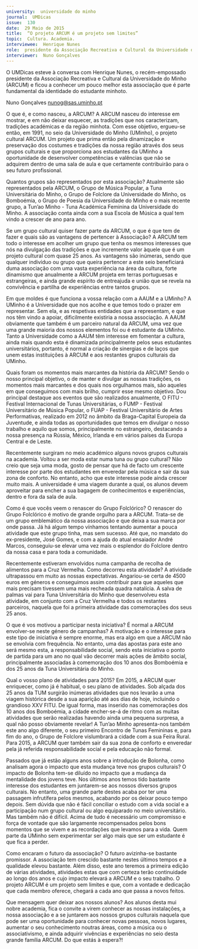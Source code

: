 ```yaml
---
university:  universidade do minho
journal:  UMDicas
issue:  130
date:  29 Maio de 2015
title:  “O projeto ARCUM é um projeto sem limites”
topic:  Cultura. Academia.
interviewee:  Henrique Nunes
role:  presidente da Associação Recreativa e Cultural da Universidade do Minho (ARCUM)
interviewer:  Nuno Gonçalves
---
```

 

 O UMDicas esteve à conversa com  Henrique Nunes, o recém-empossado presidente da Associação Recreativa e Cultural da Universidade do Minho (ARCUM) e ficou a conhecer um pouco melhor esta associação que é parte fundamental da identidade do estudante minhoto.

 Nuno Gonçalves 
 nunog@sas.uminho.pt 

 O que é, e como nasceu, a ARCUM?
 A ARCUM nasceu do interesse em mostrar, e em não deixar esquecer, as tradições que nos caracterizam, tradições académicas e da região minhota.
 Com esse objetivo, ergueu-se então, em 1991, no seio da Universidade do Minho (UMinho), o projeto cultural ARCUM. Um projeto que prima então pela dinamização e preservação dos costumes e tradições da nossa região através dos seus grupos culturais e que proporciona aos estudantes da UMinho a oportunidade de desenvolver competências e valências que não se adquirem dentro de uma sala de aula e que certamente contribuirão para o seu futuro profissional.

 Quantos grupos são representados por esta associação?
 Atualmente são representados pela ARCUM, o Grupo de Música Popular, a Tuna Universitária do Minho, o Grupo de Folclore da Universidade do Minho, os Bomboémia, o Grupo de Poesia da Universidade do Minho e o mais recente grupo, a Tun’ao Minho - Tuna Académica Feminina da Universidade do Minho. A associação conta ainda com a sua Escola de Música a qual tem vindo a crescer de ano para ano.

 Se um grupo cultural quiser fazer parte da ARCUM, o que é que tem de fazer e quais são as vantagens de pertencer à Associação?
 A ARCUM tem todo o interesse em acolher um grupo que tenha os mesmos interesses que nós na divulgação das tradições e que incremente valor àquele que é um projeto cultural com quase 25 anos.
 As vantagens são inúmeras, sendo que qualquer indivíduo ou grupo que queira pertencer a este seio beneficiará duma associação com uma vasta experiência na área da cultura, forte dinamismo que anualmente a ARCUM projeta em terras portuguesas e estrangeiras, e ainda grande espírito de entreajuda e união que se revela na convivência e partilha de experiências entre tantos grupos.

 Em que moldes é que funciona a vossa relação com a AAUM e a UMinho?
 A UMinho é a Universidade que nos acolhe e que temos todo o prazer em representar. Sem ela, e as respetivas entidades que a representam, e que nos têm vindo a apoiar, dificilmente existiria a nossa associação. A AAUM obviamente que também é um parceiro natural da ARCUM, uma vez que uma grande maioria dos nossos elementos foi ou é estudante da UMinho. Tanto a Universidade como a AAUM têm interesse em fomentar a cultura, ainda mais quando esta é dinamizada principalmente pelos seus estudantes universitários, portanto, é normal a criação de sinergias e de laços que unem estas instituições à ARCUM e aos restantes grupos culturais da UMinho.

 Quais foram os momentos mais marcantes da história da ARCUM?
 Sendo o nosso principal objetivo, o de manter e divulgar as nossas tradições, os momentos mais marcantes e dos quais nos orgulhamos mais, são aqueles em que conseguimos com mais brilho, cumprir esse mesmo objetivo. Dou principal destaque aos eventos que são realizados anualmente, O FITU - Festival Internacional de Tunas Universitárias, o FUMP - Festival Universitário de Música Popular, o FUAP - Festival Universitário de Artes Performativas, realizado em 2012 no âmbito da Braga-Capital Europeia da Juventude, e ainda todas as oportunidades que temos em divulgar o nosso trabalho e aquilo que somos, principalmente no estrangeiro, destacando a nossa presença na Rússia, México, Irlanda e em vários países da Europa Central e de Leste.

 Recentemente surgiram no meio académico alguns novos grupos culturais na academia. Voltou a ser moda estar numa tuna ou grupo cultural?
 Não creio que seja uma moda, gosto de pensar que há de facto um crescente interesse por parte dos estudantes em enveredar pela música e sair da sua zona de conforto. No entanto, acho que este interesse pode ainda crescer muito mais. A universidade é uma viagem durante a qual, os alunos devem aproveitar para encher a sua bagagem de conhecimentos e experiências, dentro e fora da sala de aula.

 Como é que vocês veem o renascer do Grupo Folclórico?
 O renascer do Grupo Folclórico é motivo de grande orgulho para a ARCUM. Trata-se de um grupo emblemático da nossa associação e que deixa a sua marca por onde passa. Já há algum tempo vínhamos tentando aumentar a pouca atividade que este grupo tinha, mas sem sucesso. Até que, no mandato do ex-presidente, José Gomes, e com a ajuda do atual ensaiador André Marcos, conseguiu-se elevar uma vez mais o esplendor do Folclore dentro da nossa casa e para toda a comunidade.

 Recentemente estiveram envolvidos numa campanha de recolha de alimentos para a Cruz Vermelha. Como decorreu esta atividade?
 A atividade ultrapassou em muito as nossas expectativas. Angariou-se certa de 4500 euros em géneros e conseguimos assim contribuir para que aqueles que mais precisam tivessem uma mais recheada quadra natalícia. A salva de palmas vai para Tuna Universitária do Minho que desenvolveu esta atividade, em conjunto com a Cruz Vermelha e todos os restantes parceiros, naquela que foi a primeira atividade das comemorações dos seus 25 anos.

 O que é vos motivou a participar nesta iniciativa? É normal a ARCUM envolver-se neste género de campanhas?
 A motivação e o interesse para este tipo de iniciativa é sempre enorme, mas era algo em que a ARCUM não se envolvia com frequência. No entanto, uma das apostas para este ano será mesmo esta, a responsabilidade social, sendo esta iniciativa o ponto de partida para um ano no qual vão decorrer mais ações de âmbito social, principalmente associadas à comemoração dos 10 anos dos Bomboémia e dos 25 anos da Tuna Universitária do Minho.

 Qual o vosso plano de atividades para 2015?
 Em 2015, a ARCUM quer enriquecer, como já é habitual, o seu plano de atividades. Sob alçada dos 25 anos da TUM surgirão inúmeras atividades que nos levarão a uma viagem histórica desde a sua aparição até aos dias de hoje, incluindo o grandioso XXV FITU. De igual forma, mas inserido nas comemorações dos 10 anos dos Bomboémia, a cidade encher-se-á de ritmo com as muitas atividades que serão realizadas havendo ainda uma pequena surpresa, a qual não posso obviamente revelar!
 A Tun’ao Minho apresenta-nos também este ano algo diferente, o seu primeiro Encontro de Tunas Femininas e, para fim do ano, o Grupo de Folclore vislumbrará a cidade com a sua Feira Rural.
 Para 2015, a ARCUM quer também sair da sua zona de conforto e enveredar pela já referida responsabilidade social e pela educação não formal.

 Passados que já estão alguns anos sobre a introdução de Bolonha, como analisam agora o impacto que esta mudança teve nos grupos culturais?
 O impacto de Bolonha tem-se diluído no impacto que a mudança da mentalidade dos jovens teve. Nos últimos anos temos tido bastante interesse dos estudantes em juntarem-se aos nossos diversos grupos culturais.
 No entanto, uma grande parte destes acaba por ter uma passagem infrutífera pelos mesmos, acabando por os deixar pouco tempo depois. Sem dúvida que não é fácil conciliar o estudo com a vida social e a participação num grupo cultural ou algo equiparado no meio universitário. Mas também não é difícil.
 Acima de tudo é necessário um compromisso e força de vontade que são largamente recompensados pelos bons momentos que se vivem e as recordações que levamos para a vida. Quem parte da UMinho sem experimentar ser algo mais que ser um estudante é que fica a perder.

 Como encaram o futuro da associação?
 O futuro avizinha-se bastante promissor. A associação tem crescido bastante nestes últimos tempos e a qualidade elevou bastante. Além disso, este ano teremos a primeira edição de várias atividades, atividades estas que com certeza terão continuidade ao longo dos anos e cujo impacto elevará a ARCUM e o seu trabalho. O projeto ARCUM é um projeto sem limites e que, com a vontade e dedicação que cada membro oferece, chegará a cada ano que passa a novos feitos.

 Que mensagem quer deixar aos nossos alunos?
 Aos alunos desta mui nobre academia, fica o convite a virem conhecer as nossas instalações, a nossa associação e a se juntarem aos nossos grupos culturais naquela que pode ser uma oportunidade para conhecer novas pessoas, novos lugares, aumentar o seu conhecimento noutras áreas, como a música ou o associativismo, e ainda adquirir vivências e experiências no seio desta grande família ARCUM. Do que estás à espera?!

 

